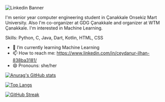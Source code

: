 ![Linkedin Banner](https://user-images.githubusercontent.com/44268599/170716725-60abdfc0-e96b-42a7-9b0c-2b0ae46be351.jpg)


I'm senior year computer engineering student in Çanakkale Onsekiz Mart University. Also I'm co-organizer at GDG Çanakkale and organizer at WTM Çanakkale. I'm interested in Machine Learning. 

Skills: Python, C, Java, Dart, Kotlin, HTML, CSS

- 🌱 I’m currently learning Machine Learning
- 📫 How to reach me: https://www.linkedin.com/in/ceydanur-ilhan-838ba3181/
- 😄 Pronouns: she/her

[![Anurag's GitHub stats](https://github-readme-stats.vercel.app/api?username=ceydanurilhan)](https://github.com/ceydanurilhan/github-readme-stats)

[![Top Langs](https://github-readme-stats.vercel.app/api/top-langs/?username=ceydanurilhan&layout=compact)](https://github.com/ceydanurilhan/github-readme-stats)

[![GitHub Streak](https://github-readme-streak-stats.herokuapp.com/?user=ceydanurilhan)](https://git.io/streak-stats)
